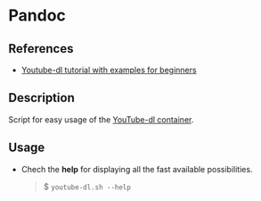 # Pandoc

## References

- [Youtube-dl tutorial with examples for beginners](https://ostechnix.com/youtube-dl-tutorial-with-examples-for-beginners/)

## Description

Script for easy usage of the [YouTube-dl container](https://hub.docker.com/r/henrikbeck95/youtube-dl).

## Usage

- Chech the **help** for displaying all the fast available possibilities.
	> $ `youtube-dl.sh --help`
